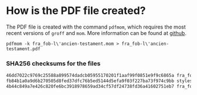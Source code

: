 # How is the PDF file created?
The PDF file is created with the command `pdfmom`, which requires the most recent versions of `groff` and `mom`.
More information can be found at [github](https://github.com/0xR3V/Bibles).

```shell
pdfmom -k fra_fob-l\'ancien-testament.mom > fra_fob-l\'ancien-testament.pdf
```

### SHA256 checksums for the files
```txt
46dd7022c9769c25588a899574dadcb05955170201f1aaf99f0851e9f9c6865a fra_fob-l'ancien-testament.mom
fb84b1a0a9d6b270505d8fed37dfc76b5ed5144d5efa9f03f227ba73f974c9bb stylesheet.mom
4b44c849a7e426c820fe6bc3918978659ad34cf57df24738fd36a41602751eb7 fra_fob-l'ancien-testament.pdf
```
